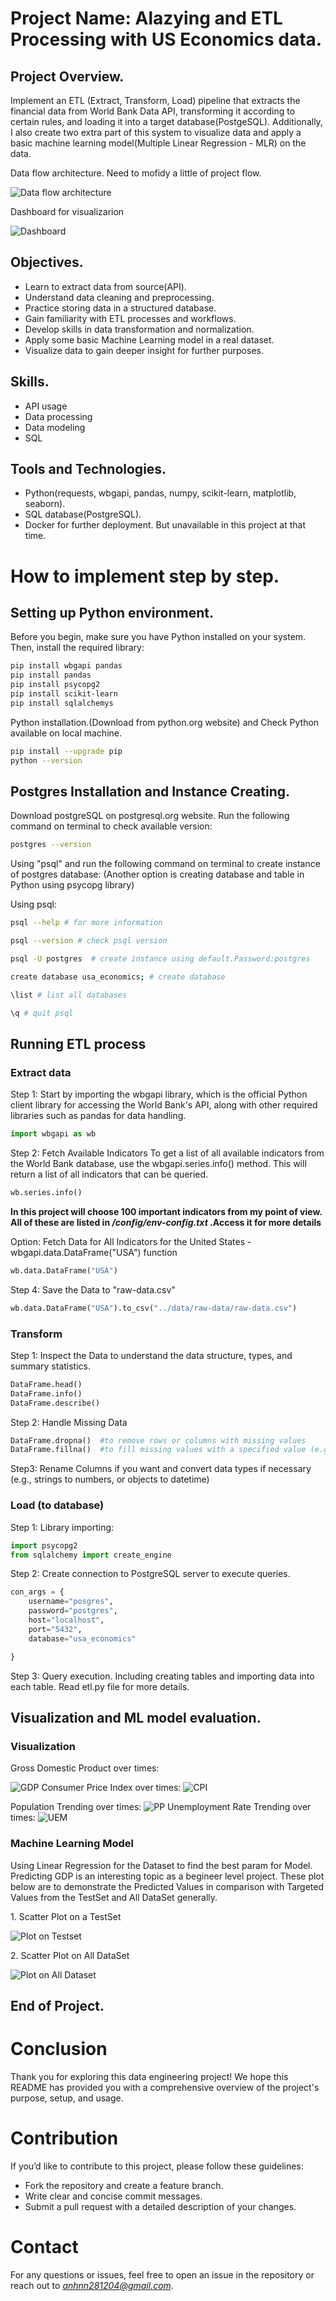 # Project Name: Alazying and ETL Processing with US Economics data.


## Project Overview.

Implement an ETL (Extract, Transform, Load) pipeline that extracts the financial data from World Bank Data API, transforming it according to certain rules, and loading it into a target database(PostgeSQL). Additionally, I also create two extra part of this system to visualize data and apply a basic machine learning model(Multiple Linear Regression - MLR) on the data.


Data flow architecture. Need to mofidy a little of project flow.

<img src="./etl-diagram.png" alt="Data flow architecture">

Dashboard for visualizarion

<img src="./dashboard.png" alt="Dashboard">

## Objectives.

- Learn to extract data from source(API).
- Understand data cleaning and preprocessing.
- Practice storing data in a structured database.
- Gain familiarity with ETL processes and workflows.
- Develop skills in data transformation and normalization.
- Apply some basic Machine Learning model in a real dataset.
- Visualize data to gain deeper insight for further purposes.

## Skills.

- API usage 
- Data processing
- Data modeling
- SQL

## Tools and Technologies.

- Python(requests, wbgapi, pandas, numpy, scikit-learn, matplotlib, seaborn).
- SQL database(PostgreSQL).
- Docker for further deployment. But unavailable in this project at that time.

# How to implement step by step.

## Setting up Python environment.

Before you begin, make sure you have Python installed on your system. Then, install the required library:

```bash
pip install wbgapi pandas
pip install pandas
pip install psycopg2
pip install scikit-learn
pip install sqlalchemys
```

Python installation.(Download from python.org website) and Check Python available on local machine. 

```bash
pip install --upgrade pip
python --version
```

## Postgres Installation and Instance Creating.
Download postgreSQL on postgresql.org website.
Run the following command on terminal to check available version:
```bash 
postgres --version
```
Using "psql" and run the following command on terminal to create instance of postgres database: (Another option is creating database and table in Python using psycopg library)

Using psql:
```bash
psql --help # for more information

psql --version # check psql version

psql -U postgres  # create instance using default.Password:postgres

create database usa_economics; # create database

\list # list all databases

\q # quit psql
```

## Running ETL process

### Extract data

Step 1: Start by importing the wbgapi library, which is the official Python client library for accessing the World Bank's API, along with other required libraries such as pandas for data handling.
```python
import wbgapi as wb
```

Step 2: Fetch Available Indicators
To get a list of all available indicators from the World Bank database, use the wbgapi.series.info() method. This will return a list of all indicators that can be queried.
```python
wb.series.info()
```

<b>In this project will choose 100 important indicators from my point of view. All of these are listed in <i>/config/env-config.txt</i> .Access it for more details </b>


Option: Fetch Data for All Indicators for the United States - wbgapi.data.DataFrame("USA") function
```python
wb.data.DataFrame("USA")
```

Step 4: Save the Data to "raw-data.csv"
```python
wb.data.DataFrame("USA").to_csv("../data/raw-data/raw-data.csv")
```

### Transform

Step 1: Inspect the Data to understand the data structure, types, and summary statistics.
```python
DataFrame.head() 
DataFrame.info()
DataFrame.describe()
```


Step 2: Handle Missing Data

```python
DataFrame.dropna()  #to remove rows or columns with missing values
DataFrame.fillna()  #to fill missing values with a specified value (e.g., zero or mean of the column).
```

Step3: Rename Columns if you want and convert data types if necessary (e.g., strings to numbers, or objects to datetime)

### Load (to database)

Step 1: Library importing:
```python
import psycopg2
from sqlalchemy import create_engine
```

Step 2: Create connection to PostgreSQL server to execute queries.
```python
con_args = {
    username="posgres",
    password="postgres",
    host="localhost",
    port="5432",
    database="usa_economics"

}
```
Step 3: Query execution. Including creating tables and importing data into each table. Read etl.py file for more details.


## Visualization and ML model evaluation.

### Visualization
Gross Domestic Product over times:

<img src="./images/gdp_plot.png" alt="GDP">
Consumer Price Index over times:
<img src="./images/cpi_plot.png" alt="CPI">

Population Trending over times:
<img src="./images/pp_plot.png" alt="PP">
Unemployment Rate Trending over times:
<img src="./images/uem_plot.png" alt="UEM">

### Machine Learning Model

Using Linear Regression for the Dataset to find the best param for Model. Predicting GDP is an interesting topic as a begineer level project. These plot below are to demonstrate the Predicted Values in comparison with Targeted Values from the TestSet and All DataSet generally.

<p>1. Scatter Plot on a TestSet</p>
<img src="./images/test_set_ML.png" alt="Plot on Testset">
<p>2. Scatter Plot on All DataSet</p>
<img src="./images/all_set_ML.png" alt="Plot on All Dataset">

## End of Project.

# Conclusion
Thank you for exploring this data engineering project! We hope this README has provided you with a comprehensive overview of the project's purpose, setup, and usage.

# Contribution
If you’d like to contribute to this project, please follow these guidelines:

- Fork the repository and create a feature branch.
- Write clear and concise commit messages.
- Submit a pull request with a detailed description of your changes.

# Contact
For any questions or issues, feel free to open an issue in the repository or reach out to <i>anhnn281204@gmail.com</i>.





